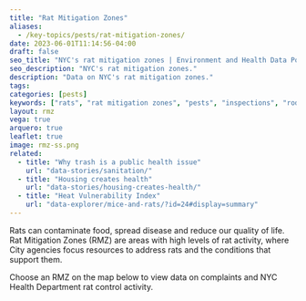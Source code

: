 ```yaml
---
title: "Rat Mitigation Zones"
aliases:
  - /key-topics/pests/rat-mitigation-zones/
date: 2023-06-01T11:14:56-04:00
draft: false
seo_title: "NYC's rat mitigation zones | Environment and Health Data Portal"
seo_description: "NYC's rat mitigation zones."
description: "Data on NYC's rat mitigation zones."
tags:
categories: [pests]
keywords: ["rats", "rat mitigation zones", "pests", "inspections", "rodents"]
layout: rmz
vega: true
arquero: true
leaflet: true
image: rmz-ss.png
related:
  - title: "Why trash is a public health issue"
    url: "data-stories/sanitation/"
  - title: "Housing creates health"
    url: "data-stories/housing-creates-health/"
  - title: "Heat Vulnerability Index"
    url: "data-explorer/mice-and-rats/?id=24#display=summary"
---
```


Rats can contaminate food, spread disease and reduce our quality of life. Rat Mitigation Zones (RMZ) are areas with high levels of rat activity, where City agencies focus resources to address rats and the conditions that support them.

Choose an RMZ on the map below to view data on complaints and NYC Health Department rat control activity.
